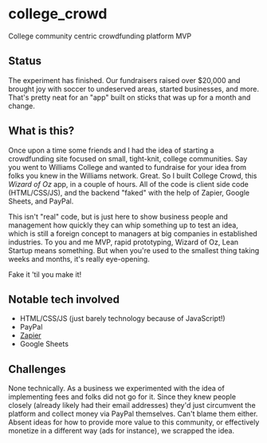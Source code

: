 # college_crowd
College community centric crowdfunding platform MVP

## Status
The experiment has finished. Our fundraisers raised over $20,000 and brought joy with soccer to undeserved areas, started businesses, and more. That's pretty neat for an "app" built on sticks that was up for a month and change.

## What is this?
Once upon a time some friends and I had the idea of starting a crowdfunding site focused on small, tight-knit, college communities. Say you went to Williams College and wanted to fundraise for your idea from folks you knew in the Williams network. Great. So I built College Crowd, this *Wizard of Oz* app, in a couple of hours. All of the code is client side code (HTML/CSS/JS), and the backend "faked" with the help of Zapier, Google Sheets, and PayPal. 

This isn't "real" code, but is just here to show business people and management how quickly they can whip something up to test an idea, which is still a foreign concept to managers at big companies in established industries. To you and me MVP, rapid prototyping, Wizard of Oz, Lean Startup means something. But when you're used to the smallest thing taking weeks and months, it's really eye-opening. 

Fake it 'til you make it!

## Notable tech involved
- HTML/CSS/JS (just barely technology because of JavaScript!)
- PayPal
- [Zapier](https://zapier.com)
- Google Sheets

## Challenges
None technically. As a business we experimented with the idea of implementing fees and folks did not go for it. Since they knew people closely (already likely had their email addresses) they'd just circumvent the platform and collect money via PayPal themselves. Can't blame them either. Absent ideas for how to provide more value to this community, or effectively monetize in a different way (ads for instance), we scrapped the idea.
